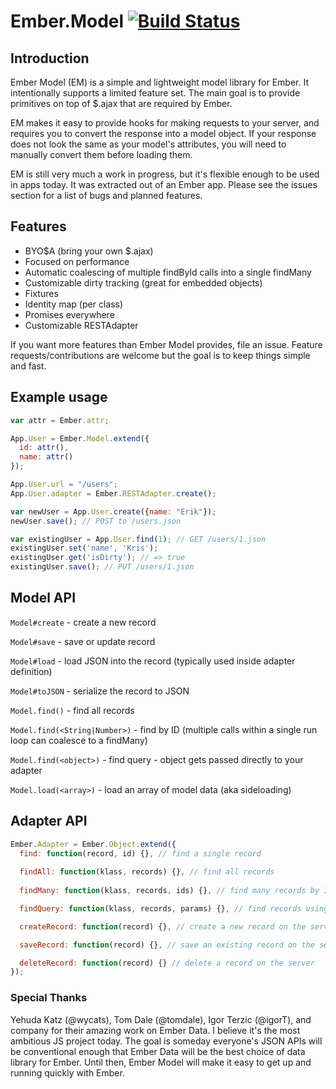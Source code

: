 # Ember.Model [![Build Status](https://travis-ci.org/ebryn/ember-model.png?branch=master)](https://travis-ci.org/ebryn/ember-model)

## Introduction

Ember Model (EM) is a simple and lightweight model library for Ember. It intentionally supports a limited feature set. The main goal is to provide primitives on top of $.ajax that are required by Ember.

EM makes it easy to provide hooks for making requests to your server, and requires you to convert the response into a model object. If your response does not look the same as your model's attributes, you will need to manually convert them before loading them.

EM is still very much a work in progress, but it's flexible enough to be used in apps today. It was extracted out of an Ember app. Please see the issues section for a list of bugs and planned features.

## Features

- BYO$A (bring your own $.ajax)
- Focused on performance
- Automatic coalescing of multiple findById calls into a single findMany
- Customizable dirty tracking (great for embedded objects)
- Fixtures
- Identity map (per class)
- Promises everywhere
- Customizable RESTAdapter

If you want more features than Ember Model provides, file an issue. Feature requests/contributions are welcome but the goal is to keep things simple and fast.

## Example usage

```javascript
var attr = Ember.attr;

App.User = Ember.Model.extend({
  id: attr(),
  name: attr()
});

App.User.url = "/users";
App.User.adapter = Ember.RESTAdapter.create();

var newUser = App.User.create({name: "Erik"});
newUser.save(); // POST to /users.json

var existingUser = App.User.find(1); // GET /users/1.json
existingUser.set('name', 'Kris');
existingUser.get('isDirty'); // => true
existingUser.save(); // PUT /users/1.json
```

## Model API

`Model#create` - create a new record

`Model#save` - save or update record

`Model#load` - load JSON into the record (typically used inside adapter definition)

`Model#toJSON` - serialize the record to JSON

`Model.find()` - find all records

`Model.find(<String|Number>)` - find by ID (multiple calls within a single run loop can coalesce to a findMany)

`Model.find(<object>)` - find query - object gets passed directly to your adapter

`Model.load(<array>)` - load an array of model data (aka sideloading)

## Adapter API

```javascript
Ember.Adapter = Ember.Object.extend({
  find: function(record, id) {}, // find a single record
  
  findAll: function(klass, records) {}, // find all records
  
  findMany: function(klass, records, ids) {}, // find many records by ID (batch find)

  findQuery: function(klass, records, params) {}, // find records using a query

  createRecord: function(record) {}, // create a new record on the server

  saveRecord: function(record) {}, // save an existing record on the server

  deleteRecord: function(record) {} // delete a record on the server
});
```

### Special Thanks

Yehuda Katz (@wycats), Tom Dale (@tomdale), Igor Terzic (@igorT), and company for their amazing work on Ember Data. I believe it's the most ambitious JS project today. The goal is someday everyone's JSON APIs will be conventional enough that Ember Data will be the best choice of data library for Ember. Until then, Ember Model will make it easy to get up and running quickly with Ember.
